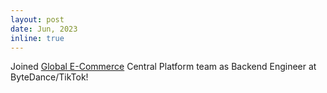 ```yaml
---
layout: post
date: Jun, 2023
inline: true
---
```


Joined [Global E-Commerce](https://shop.tiktok.com/) Central Platform team as Backend Engineer at ByteDance/TikTok!